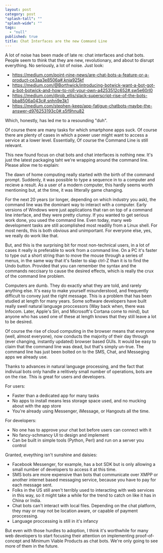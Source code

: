 ```yaml
---
layout: post
category: post
"splash-tall": ""
"splash-wide": ""
tags: 
  - "null"
published: true
title: Chat Interfaces are the new Command Line
---
```



A lot of noise has been made of late re: chat interfaces and chat bots. People seem to think that they are new, revolutionary, and about to disrupt everything. No seriously, a lot of noise. Just look: 

+ https://medium.com/point-nine-news/are-chat-bots-a-feature-or-a-product-ce3aa3e8506a#.knia925kf
+ https://medium.com/@Borthwick/introducing-botwick-want-a-bot-got-a-bot-botwick-and-how-to-roll-your-own-a4253512c652#.sw5e60rl0
+ https://medium.com/@rob_ellis/slack-superscript-rise-of-the-bots-bba8506a043c#.snhn9e3k1
+ https://medium.com/stephen-keep/app-fatigue-chatbots-maybe-the-answer-d976253193c0#.s5f9hnu82

Which, honestly, has led me to a resounding "duh". 

Of course there are many tasks for which smartphone apps suck. Of course there are plenty of cases in which a power user might want to access a service at a lower level. Essentially, Of course the Command Line is still relevant. 

This new found focus on chat bots and chat interfaces is nothing new. It's just the latest packaging taht we're wrapping around the command line. Please allow me to explain: 

The dawn of home computing really started with the birth of the command prompt. Suddenly, it was possible to type a sequence in to a computer and recieve a result. As a user of a modern computer, this hardly seems worth mentioning but, at the time, it was litterally game changing. 

For the next 20 years (or longer, depending on which industry you ask), the command line was the dominant way to interact with a computer. Early versions of Windows were just applications that ran on top of a command line interface, and they were pretty clumsy. If you wanted to get serious work done, you used the command line. Even today, many web development tasks are still acomplished most readilly from a Linux shell. For most nerds, this is both obvious and unimportant. For everyone else, yes, we really do work like that. 

But, and this is the surprising bit for most non-technical users, in a lot of cases it really is preferable to work from a command line. On a PC it's faster to type out a short string than to move the mouse through a series of menus, in the same way that it's faster to slap ctrl-Z than it is to find the Undo button. Provided that you can remember the syntax and the commands neccisary to cause the desired effects, which is really the crux of the command line problem. 

Computers are dumb. They do exactly what they are told, and rarely anything else. It's easy to make yourself misunderstood, and frequently difficult to convey just the right message. This is a problem that has been studied at length for many years. Some software developers have built really swell natural language proccessors (Way back when, there was Infocom. Later, Apple's Siri, and  Microsoft's Cortana come to mind), but anyone who has used one of these at length knows that they still leave a lot to be desired. 

Of course the rise of cloud computing in the browser means that everyone (well, almost everyone), now conducts the majority of their day through (ever changing, instantly updated) browser based GUIs. It would be easy to claim that the command line was dead, but that's simply un-true. The command line has just been bolted on to the SMS, Chat, and Messeging apps we already use. 

Thanks to advances in natural language processing, and the fact that indiviual bots only handle a relitively small number of operations, bots are on the rise. This is great for users and developers. 

For users: 

+ Faster than a dedicated app for many tasks
+ No apps to install means less storage space used, and no mucking about with the app store
+ You're already using Messenger, iMessage, or Hangouts all the time. 

For developers: 

+ No one has to approve your chat bot before users can connect with it
+ No fancy-schmancy UI to design and implement 
+ Can be built in simple tools (Python, Perl) and run on a server you control 

Granted, eveything isn't sunshine and daisies:

+ Facebook Messenger, for example, has a bot SDK but is only allowing a small number of developers to access it at this time.
+ SMS bots are more expensive than bots that communicate over XMPP or another internet based messaging service, because you have to pay for each message sent.
+ Folks in the US still aren't terribly used to interacting with web services in this way, so it might take a while for the trend to catch on like it has in China or India. 
+ Chat bots can't interact with local files. Depending on the chat platform, they may or may not be location aware, or capable of payment proccessing.
+ Language proccessing is still in it's infancy 

But even with those hurdles to adoption, I think it's worthwhile for many web developers to start focusing their attention on implementing proof-of-concept and Minimum Viable Products as chat bots. We're only going to see more of them in the future. 


